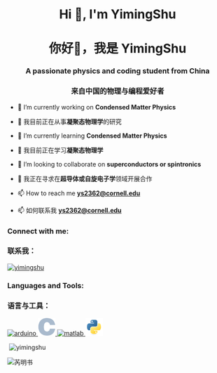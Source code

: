 <h1 align="center">Hi 👋, I'm YimingShu</h1>
<h1 align="center">你好👋，我是 YimingShu</h1>
<h3 align="center">A passionate physics and coding student from China</h3>
<h3 align="center">来自中国的物理与编程爱好者</h3>

- 🔭 I’m currently working on **Condensed Matter Physics**
- 🔭 我目前正在从事**凝聚态物理学**的研究

- 🌱 I’m currently learning **Condensed Matter Physics**
- 🌱 我目前正在学习**凝聚态物理学**

- 👯 I’m looking to collaborate on **superconductors or spintronics**
- 👯 我正在寻求在**超导体或自旋电子学**领域开展合作

- 📫 How to reach me **ys2362@cornell.edu**
- 📫 如何联系我 **ys2362@cornell.edu**

<h3 align="left">Connect with me:</h3>
<h3 align="left">联系我：</h3>
<p align="left">
<a href="https://linkedin.com/in/yimingshu" target="blank"><img align="center" src="https://raw.githubusercontent.com/rahuldkjain/github-profile-readme-generator/master/src/images/icons/Social/linked-in-alt.svg" alt="yimingshu" height="30" width="40" /></a>
</p>

<h3 align="left">Languages and Tools:</h3>
<h3 align="left">语言与工具：</h3>
<p align="left"> <a href="https://www.arduino.cc/" target="_blank" rel="noreferrer"> <img src="https://cdn.worldvectorlogo.com/logos/arduino-1.svg" alt="arduino" width="40" height="40"/> </a> <a href="https://www.cprogramming.com/" target="_blank" rel="noreferrer"> <img src="https://raw.githubusercontent.com/devicons/devicon/master/icons/c/c-original.svg" alt="c" width="40" height="40"/> </a> <a href="https://www.mathworks.com/" target="_blank" rel="noreferrer"> <img src="https://upload.wikimedia.org/wikipedia/commons/2/21/Matlab_Logo.png" alt="matlab" width="40" height="40"/> </a> <a href="https://www.python.org" target="_blank" rel="noreferrer"> <img src="https://raw.githubusercontent.com/devicons/devicon/master/icons/python/python-original.svg" alt="python" width="40" height="40"/> </a> </p>

<p>&nbsp;<img align="center" src="https://github-readme-stats.vercel.app/api?username=yimingshu&show_icons=true&locale=en" alt="yimingshu" /></p>
<p> <img align="center" src="https://github-readme-stats.vercel.app/api?username=yimingshu&show_icons=true&locale=en" alt="芮明书" /></p>


<!--
**Yiming-Shu/Yiming-Shu** is a ✨ _special_ ✨ repository because its `README.md` (this file) appears on your GitHub profile.

Here are some ideas to get you started:

- 🔭 I’m currently working on ...
- 🌱 I’m currently learning ...
- 👯 I’m looking to collaborate on ...
- 🤔 I’m looking for help with ...
- 💬 Ask me about ...
- 📫 How to reach me: ...
- 😄 Pronouns: ...
- ⚡ Fun fact: ...
-->
